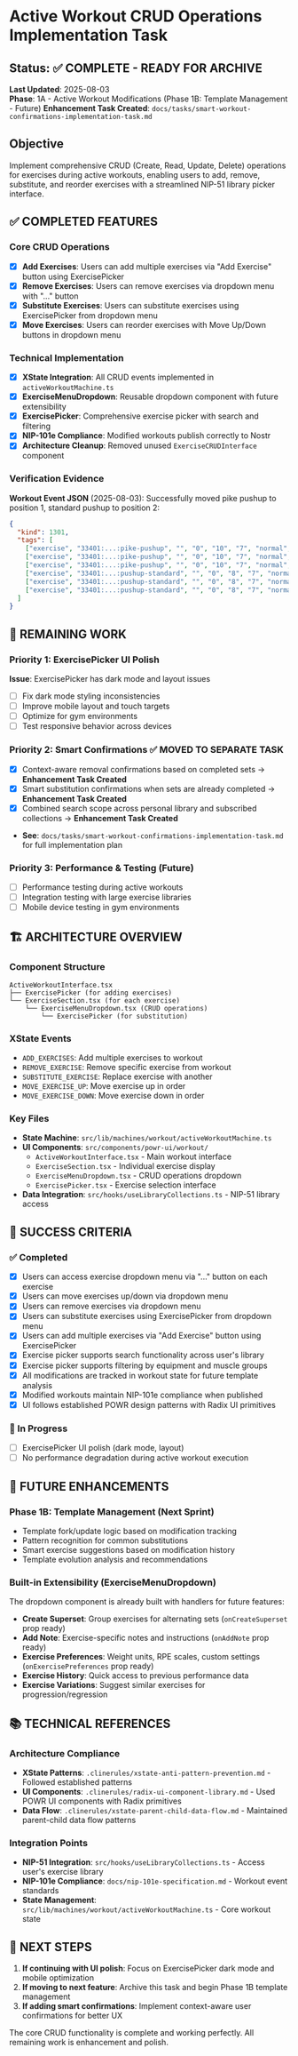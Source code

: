 # Active Workout CRUD Operations Implementation Task

## Status: ✅ COMPLETE - READY FOR ARCHIVE
**Last Updated**: 2025-08-03  
**Phase**: 1A - Active Workout Modifications (Phase 1B: Template Management - Future)
**Enhancement Task Created**: `docs/tasks/smart-workout-confirmations-implementation-task.md`

## Objective
Implement comprehensive CRUD (Create, Read, Update, Delete) operations for exercises during active workouts, enabling users to add, remove, substitute, and reorder exercises with a streamlined NIP-51 library picker interface.

## ✅ COMPLETED FEATURES

### Core CRUD Operations
- [x] **Add Exercises**: Users can add multiple exercises via "Add Exercise" button using ExercisePicker
- [x] **Remove Exercises**: Users can remove exercises via dropdown menu with "..." button
- [x] **Substitute Exercises**: Users can substitute exercises using ExercisePicker from dropdown menu
- [x] **Move Exercises**: Users can reorder exercises with Move Up/Down buttons in dropdown menu

### Technical Implementation
- [x] **XState Integration**: All CRUD events implemented in `activeWorkoutMachine.ts`
- [x] **ExerciseMenuDropdown**: Reusable dropdown component with future extensibility
- [x] **ExercisePicker**: Comprehensive exercise picker with search and filtering
- [x] **NIP-101e Compliance**: Modified workouts publish correctly to Nostr
- [x] **Architecture Cleanup**: Removed unused `ExerciseCRUDInterface` component

### Verification Evidence
**Workout Event JSON** (2025-08-03): Successfully moved pike pushup to position 1, standard pushup to position 2:
```json
{
  "kind": 1301,
  "tags": [
    ["exercise", "33401:...:pike-pushup", "", "0", "10", "7", "normal", "1"],
    ["exercise", "33401:...:pike-pushup", "", "0", "10", "7", "normal", "2"],
    ["exercise", "33401:...:pike-pushup", "", "0", "10", "7", "normal", "3"],
    ["exercise", "33401:...:pushup-standard", "", "0", "8", "7", "normal", "1"],
    ["exercise", "33401:...:pushup-standard", "", "0", "8", "7", "normal", "2"],
    ["exercise", "33401:...:pushup-standard", "", "0", "8", "7", "normal", "3"]
  ]
}
```

## 🔄 REMAINING WORK

### Priority 1: ExercisePicker UI Polish
**Issue**: ExercisePicker has dark mode and layout issues
- [ ] Fix dark mode styling inconsistencies
- [ ] Improve mobile layout and touch targets
- [ ] Optimize for gym environments
- [ ] Test responsive behavior across devices

### Priority 2: Smart Confirmations ✅ MOVED TO SEPARATE TASK
- [x] Context-aware removal confirmations based on completed sets → **Enhancement Task Created**
- [x] Smart substitution confirmations when sets are already completed → **Enhancement Task Created**  
- [x] Combined search scope across personal library and subscribed collections → **Enhancement Task Created**
- **See**: `docs/tasks/smart-workout-confirmations-implementation-task.md` for full implementation plan

### Priority 3: Performance & Testing (Future)
- [ ] Performance testing during active workouts
- [ ] Integration testing with large exercise libraries
- [ ] Mobile device testing in gym environments

## 🏗️ ARCHITECTURE OVERVIEW

### Component Structure
```
ActiveWorkoutInterface.tsx
├── ExercisePicker (for adding exercises)
└── ExerciseSection.tsx (for each exercise)
    └── ExerciseMenuDropdown.tsx (CRUD operations)
        └── ExercisePicker (for substitution)
```

### XState Events
- `ADD_EXERCISES`: Add multiple exercises to workout
- `REMOVE_EXERCISE`: Remove specific exercise from workout
- `SUBSTITUTE_EXERCISE`: Replace exercise with another
- `MOVE_EXERCISE_UP`: Move exercise up in order
- `MOVE_EXERCISE_DOWN`: Move exercise down in order

### Key Files
- **State Machine**: `src/lib/machines/workout/activeWorkoutMachine.ts`
- **UI Components**: `src/components/powr-ui/workout/`
  - `ActiveWorkoutInterface.tsx` - Main workout interface
  - `ExerciseSection.tsx` - Individual exercise display
  - `ExerciseMenuDropdown.tsx` - CRUD operations dropdown
  - `ExercisePicker.tsx` - Exercise selection interface
- **Data Integration**: `src/hooks/useLibraryCollections.ts` - NIP-51 library access

## 🎯 SUCCESS CRITERIA

### ✅ Completed
- [x] Users can access exercise dropdown menu via "..." button on each exercise
- [x] Users can move exercises up/down via dropdown menu
- [x] Users can remove exercises via dropdown menu
- [x] Users can substitute exercises using ExercisePicker from dropdown menu
- [x] Users can add multiple exercises via "Add Exercise" button using ExercisePicker
- [x] Exercise picker supports search functionality across user's library
- [x] Exercise picker supports filtering by equipment and muscle groups
- [x] All modifications are tracked in workout state for future template analysis
- [x] Modified workouts maintain NIP-101e compliance when published
- [x] UI follows established POWR design patterns with Radix UI primitives

### 🔄 In Progress
- [ ] ExercisePicker UI polish (dark mode, layout)
- [ ] No performance degradation during active workout execution

## 🔮 FUTURE ENHANCEMENTS

### Phase 1B: Template Management (Next Sprint)
- Template fork/update logic based on modification tracking
- Pattern recognition for common substitutions
- Smart exercise suggestions based on modification history
- Template evolution analysis and recommendations

### Built-in Extensibility (ExerciseMenuDropdown)
The dropdown component is already built with handlers for future features:
- **Create Superset**: Group exercises for alternating sets (`onCreateSuperset` prop ready)
- **Add Note**: Exercise-specific notes and instructions (`onAddNote` prop ready)
- **Exercise Preferences**: Weight units, RPE scales, custom settings (`onExercisePreferences` prop ready)
- **Exercise History**: Quick access to previous performance data
- **Exercise Variations**: Suggest similar exercises for progression/regression

## 📚 TECHNICAL REFERENCES

### Architecture Compliance
- **XState Patterns**: `.clinerules/xstate-anti-pattern-prevention.md` - Followed established patterns
- **UI Components**: `.clinerules/radix-ui-component-library.md` - Used POWR UI components with Radix primitives
- **Data Flow**: `.clinerules/xstate-parent-child-data-flow.md` - Maintained parent-child data flow patterns

### Integration Points
- **NIP-51 Integration**: `src/hooks/useLibraryCollections.ts` - Access user's exercise library
- **NIP-101e Compliance**: `docs/nip-101e-specification.md` - Workout event standards
- **State Management**: `src/lib/machines/workout/activeWorkoutMachine.ts` - Core workout state

## 📝 NEXT STEPS

1. **If continuing with UI polish**: Focus on ExercisePicker dark mode and mobile optimization
2. **If moving to next feature**: Archive this task and begin Phase 1B template management
3. **If adding smart confirmations**: Implement context-aware user confirmations for better UX

The core CRUD functionality is complete and working perfectly. All remaining work is enhancement and polish.
